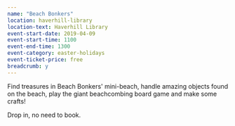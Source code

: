 ```yaml
---
name: "Beach Bonkers"
location: haverhill-library
location-text: Haverhill Library
event-start-date: 2019-04-09
event-start-time: 1100
event-end-time: 1300
event-category: easter-holidays
event-ticket-price: free
breadcrumb: y
---
```


Find treasures in Beach Bonkers' mini-beach, handle amazing objects found on the beach, play the giant beachcombing board game and make some crafts!

Drop in, no need to book.
